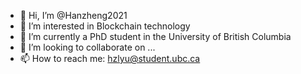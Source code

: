 - 👋 Hi, I’m @Hanzheng2021
- 👀 I’m interested in Blockchain technology
- 🌱 I’m currently a PhD student in the University of British Columbia
- 💞️ I’m looking to collaborate on ...
- 📫 How to reach me: hzlyu@student.ubc.ca

<!---
Hanzheng2021/Hanzheng2021 is a ✨ special ✨ repository because its `README.md` (this file) appears on your GitHub profile.
You can click the Preview link to take a look at your changes.
--->
